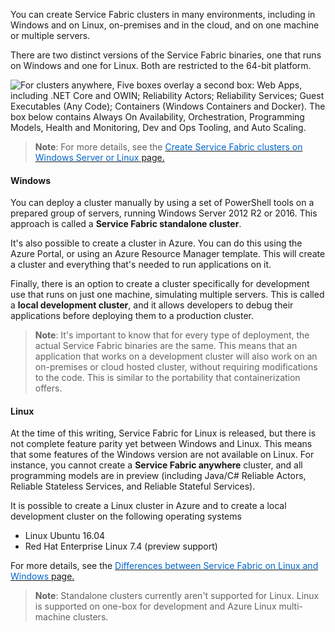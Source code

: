 



You can create Service Fabric clusters in many environments, including in Windows and on Linux, on-premises and in the cloud, and on one machine or multiple servers.

There are two distinct versions of the Service Fabric binaries, one that runs on Windows and one for Linux. Both are restricted to the 64-bit platform.

![For clusters anywhere, Five boxes overlay a second box: Web Apps, including .NET Core and OWIN; Reliability Actors; Reliability Services; Guest Executables (Any Code); Containers (Windows Containers and Docker). The box below contains Always On Availability, Orchestration, Programming Models, Health and Monitoring, Dev and Ops Tooling, and Auto Scaling.](../Linked_Image_Files\servicefabricoverview.png)


> **Note**: For more details, see the <a href="https://docs.microsoft.com/en-us/azure/service-fabric/service-fabric-deploy-anywhere" target="_blank"><span style="color: #0066cc;" color="#0066cc">Create Service Fabric clusters on Windows Server or Linux</span> page.</a>


#### Windows
You can deploy a cluster manually by using a set of PowerShell tools on a prepared group of servers, running Windows Server 2012 R2 or 2016. This approach is called a **Service Fabric standalone cluster**.

It's also possible to create a cluster in Azure. You can do this using the Azure Portal, or using an Azure Resource Manager template. This will create a cluster and everything that's needed to run applications on it.

Finally, there is an option to create a cluster specifically for development use that runs on just one machine, simulating multiple servers. This is called a **local development cluster**, and it allows developers to debug their applications before deploying them to a production cluster.

> **Note**: It's important to know that for every type of deployment, the actual Service Fabric binaries are the same. This means that an application that works on a development cluster will also work on an on-premises or cloud hosted cluster, without requiring modifications to the code. This is similar to the portability that containerization offers.

#### Linux
At the time of this writing, Service Fabric for Linux is released, but there is not complete feature parity yet between Windows and Linux. This means that some features of the Windows version are not available on Linux. For instance, you cannot create a **Service Fabric anywhere** cluster, and all programming models are in preview (including Java/C# Reliable Actors, Reliable Stateless Services, and Reliable Stateful Services).

It is possible to create a Linux cluster in Azure and to create a local development cluster on the following operating systems
- Linux Ubuntu 16.04
- Red Hat Enterprise Linux 7.4 (preview support)


For more details, see the <a href="https://docs.microsoft.com/en-us/azure/service-fabric/service-fabric-linux-windows-differences" target="_blank"><span style="color: #0066cc;" color="#0066cc">Differences between Service Fabric on Linux and Windows</span> page.</a>


> **Note**: Standalone clusters currently aren't supported for Linux. Linux is supported on one-box for development and Azure Linux multi-machine clusters.

